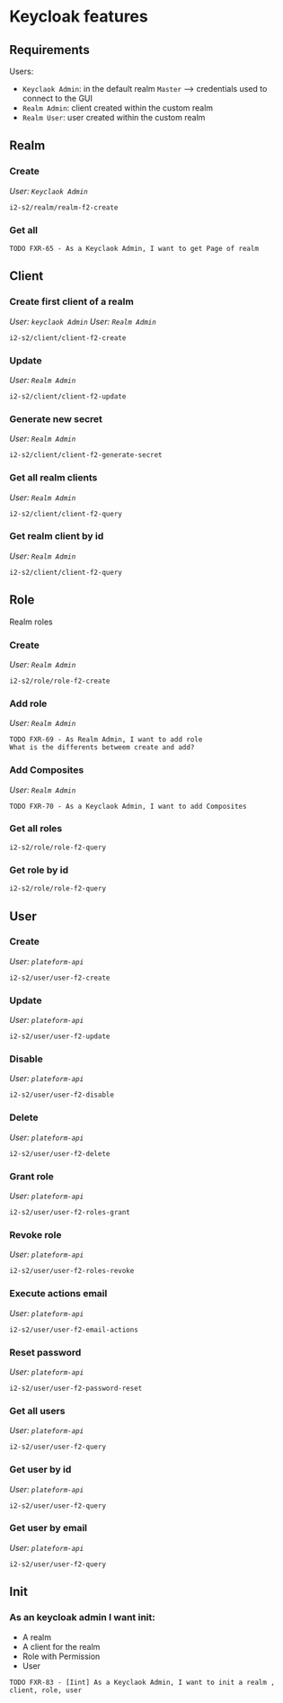 # Keycloak features

## Requirements
Users:
- `Keyclaok Admin`: in the default realm `Master` --> credentials used to connect to the GUI
- `Realm Admin`: client created within the custom realm
- `Realm User`: user created within the custom realm
  
## Realm

### Create
*User: `Keyclaok Admin`*

```
i2-s2/realm/realm-f2-create
```

### Get all

```
TODO FXR-65 - As a Keyclaok Admin, I want to get Page of realm 
```

## Client
### Create first client of a realm
*User: `keyclaok Admin`*
*User: `Realm Admin`*

```
i2-s2/client/client-f2-create
```

### Update
*User: `Realm Admin`*

```
i2-s2/client/client-f2-update
```


### Generate new secret
*User: `Realm Admin`*
```
i2-s2/client/client-f2-generate-secret
```

### Get all realm clients
*User: `Realm Admin`*
```
i2-s2/client/client-f2-query
```

### Get realm client by id
*User: `Realm Admin`*
```
i2-s2/client/client-f2-query
```

## Role
Realm roles

### Create 
*User: `Realm Admin`*

```
i2-s2/role/role-f2-create
```

### Add role
*User: `Realm Admin`*

```
TODO FXR-69 - As Realm Admin, I want to add role
What is the differents betweem create and add?
```

### Add Composites
*User: `Realm Admin`*

```
TODO FXR-70 - As a Keyclaok Admin, I want to add Composites
```

### Get all roles

```
i2-s2/role/role-f2-query
```
### Get role by id

```
i2-s2/role/role-f2-query
```


## User
### Create
*User: `plateform-api`*

```
i2-s2/user/user-f2-create
```

### Update
*User: `plateform-api`*

```
i2-s2/user/user-f2-update
```


### Disable
*User: `plateform-api`*

```
i2-s2/user/user-f2-disable
```

### Delete
*User: `plateform-api`*

```
i2-s2/user/user-f2-delete
```


### Grant role
*User: `plateform-api`*

```
i2-s2/user/user-f2-roles-grant
```


### Revoke role
*User: `plateform-api`*

```
i2-s2/user/user-f2-roles-revoke
```

### Execute actions email
*User: `plateform-api`*

``` TODO test
i2-s2/user/user-f2-email-actions 
```


### Reset password
*User: `plateform-api`*

```
i2-s2/user/user-f2-password-reset
```

### Get all users
*User: `plateform-api`*

```
i2-s2/user/user-f2-query
```

### Get user by id
*User: `plateform-api`*

```
i2-s2/user/user-f2-query
```

### Get user by email
*User: `plateform-api`*

```
i2-s2/user/user-f2-query 
```


## Init

### As an keycloak admin I want init:
  * A realm
  * A client for the realm
  * Role with Permission
  * User

```
TODO FXR-83 - [Iint] As a Keyclaok Admin, I want to init a realm , client, role, user 
```